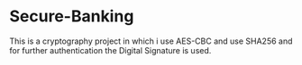 # Secure-Banking
This is a cryptography project in which i use AES-CBC and use SHA256 and for further authentication the Digital Signature is used.
